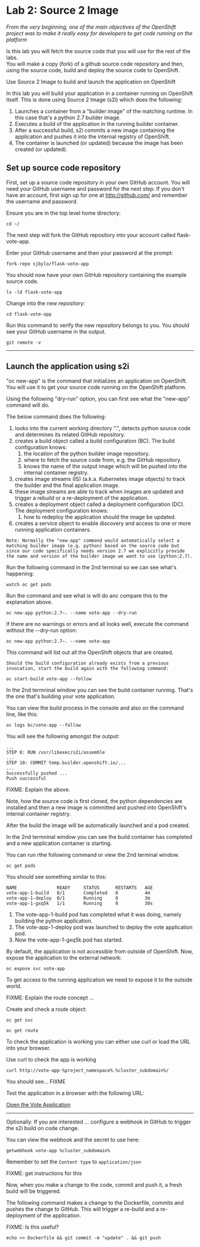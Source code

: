 # Lab 2: Source 2 Image

_From the very beginning, one of the main objectives of the OpenShift project was to make it really easy for developers to get code running on the platform_ 

Is this lab you will fetch the source code that you will use for the rest of the labs.  
You will make a copy (fork) of a github source code repository and then, using the source code, build and deploy the source code to OpenShift. 

Use Source 2 Image to build and launch the application on OpenShift 

In this lab you will build your application in a container running on OpenShift itself. This is done using Source 2 Image (s2i) 
which does the following:

1. Launches a container from a "builder image" of the matching runtime.  In this case that's a python 2.7 builder image.
1. Executes a build of the application in the running builder container.
1. After a successful build, s2i commits a new image containing the application and pushes it into the internal registry of OpenShift. 
1. The container is launched (or updated) because the image has been created (or updated). 

## Set up source code repository 

First, set up a source code repository in your own GitHub account.  You will need your GitHub username and password for
the next step.  If you don't have an account, first sign up for one at http://github.com/ and remember the username and
password.

<!---
Clone the application source code from the public GitHub repository: 

```execute
git clone https://github.com/sjbylo/flask-vote-app.git
```

Change into the new directory:

```execute
cd flask-vote-app
```
-->

Ensure you are in the top level home directory:

```execute 
cd ~/ 
```

The next step will fork the GitHub repository into your account called flask-vote-app.

Enter your GitHub username and then your password at the prompt:

```execute 
fork-repo sjbylo/flask-vote-app
```

<!--
```execute 
fork-repo 
```
-->

You should now have your own GitHub repository containing the example source code. 

```execute
ls -ld flask-vote-app 
```

Change into the new repository:

```execute
cd flask-vote-app
```

Run this command to verify the new repository belongs to you.  You should see your GitHub username in the output.

```execute
git remote -v
```

---
## Launch the application using s2i

"oc new-app" is the command that initializes an application on OpenShift. 
You will use it to get your source code running on the OpenShift platform. 

Using the following "dry-run" option, you can first see what the "new-app" command will do. 

The below command does the following:
1. looks into the current working directory ".", detects python source code and determines its related GitHub repository. 
1. creates a build object called a build configuration (BC).  The build configuration knows:
   1. the location of the python builder image repository.
   1. where to fetch the source code from, e.g. the GitHub repository. 
   1. knows the name of the output image which will be pushed into the internal container registry. 
1. creates image streams (IS) (a.k.a. Kubernetes image objects) to track the builder and the final application image.
1. these image streams are able to track when images are updated and trigger a rebuild or a re-deployment of the application.  
1. creates a deployment object called a deployment configuration (DC).  The deployment configuration knows:
   1. how to redeploy the application should the image be updated. 
1. creates a service object to enable discovery and access to one or more running application containers. 

``
Note: Normally the "new-app" command would automatically select a matching builder image (e.g. python) based on the source code but since our code specifically needs version 2.7 we explicitly provide the name and version of the builder image we want to use (python:2.7).
``

Run the following command in the 2nd terminal so we can see what's happening:

```execute-2
watch oc get pods
```

Run the command and see what is will do anc compare this to the explanation above. 

```execute
oc new-app python:2.7~. --name vote-app --dry-run
```

If there are no warnings or errors and all looks well, execute the command without the --dry-run option:

```execute
oc new-app python:2.7~. --name vote-app 
```

This command will list out all the OpenShift objects that are created.

``
Should the build configuration already exists from a previous invocation, start the build again with the following command:
``

```execute
oc start-build vote-app --follow
```

In the 2nd termninal window you can see the build container running.  That's the one that's building your vote
application. 

You can view the build process in the console and also on the command line, like this:

```execute 
oc logs bc/vote-app --follow 
```

You will see the following amongst the output:

```
...
STEP 8: RUN /usr/libexec/s2i/assemble
...
STEP 10: COMMIT temp.builder.openshift.io/...
...
Successfully pushed ...
Push successful
```

FIXME: Explain the above. 

Note, how the source code is first cloned, the python dependencies are installed and then a
new image is committed and pushed into OpenShift's internal container registry. 

After the build the image will be automatically launched and a pod created.

In the 2nd termninal window you can see the build container has completed and a new application container is starting.

You can run rthe following command or view the 2nd terminal window.

```execute
oc get pods
```

You should see something similar to this:

```
NAME               READY     STATUS      RESTARTS   AGE
vote-app-1-build   0/1       Completed   0          4m
vote-app-1-deploy  0/1       Running     0          3m
vote-app-1-gxq5k   1/1       Running     0          30s
```

1. The vote-app-1-build pod has completed what it was doing, namely building the python application. 
1. The vote-app-1-deploy pod was launched to deploy the vote application pod.
1. Now the vote-app-1-gxq5k pod has started.

By default, the application is not accessible from outside of OpenShift. Now, expose the application to the external network:

```execute
oc expose svc vote-app
```


To get access to the running application we need to expose it to the outside world. 

FIXME: Explain the route concept ... 

Create and check a route object:

```execute 
oc get svc
```

```execute 
oc get route
```

To check the application is working you can either use curl or load the URL into your browser.

Use curl to check the app is working

```execute 
curl http://vote-app-%project_namespace%.%cluster_subdomain%/ 
```

You should see... FIXME

Test the application in a browser with the following URL:

[Open the Vote Application](http://vote-app-%project_namespace%.%cluster_subdomain%/)


---
Optionally: If you are interested ... configure a webhook in GitHub to trigger the s2i build on code change. 

You can view the webhook and the secret to use here: 

```execute
getwebhook vote-app %cluster_subdomain%
```

Remember to set the ``Content type`` to ``application/json``

FIXME: get instructions for this 

Now, when you make a change to the code, commit and push it, a fresh build will be triggered. 

The following command makes a change to the Dockerfile, commits and pushes the change to GitHub.  This will trigger a
re-build and a re-deployment of the application.

FIXME: Is this useful?

```execute
echo >> Dockerfile && git commit -m "update" . && git push
```

